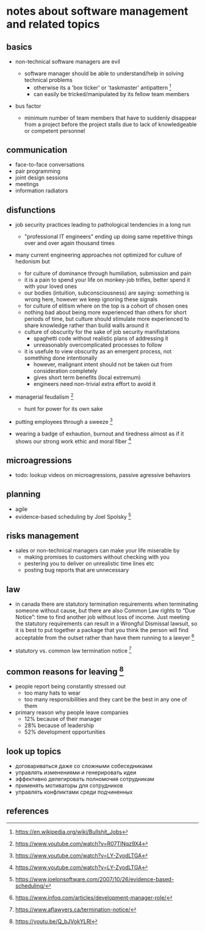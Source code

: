 # notes about software management and related topics

## basics

- non-technical software managers are evil
  - software manager should be able to understand/help in solving technical problems
    - otherwise its a 'box ticker' or 'taskmaster' antipattern [^1]
    - can easily be tricked/manipulated by its fellow team members

- bus factor
  - minimum number of team members that have to suddenly disappear from a project before 
    the project stalls due to lack of knowledgeable or competent personnel


## communication

- face-to-face conversations
- pair programming
- joint design sessions
- meetings
- information radiators


## disfunctions

- job security practices leading to pathological tendencies in a long run
  - "professional IT engineers" ending up doing same repetitive things over and over again thousand times

- many current engineering approaches not optimized for culture of hedonism but 
  - for culture of dominance through humiliation, submission and pain 
  - it is a pain to spend your life on monkey-job trifles, better spend it with your loved ones
  - our bodies (intuition, subconsciousness) are saying: something is wrong here, however we keep ignoring these signals
  - for culture of elitism where on the top is a cohort of chosen ones
  - nothing bad about being more experienced than others for short periods of time, but culture 
    should stimulate more experienced to share knowledge rather than build walls around it
  - culture of obscurity for the sake of job security manifistations
    - spaghetti code without realistic plans of addressing it
    - unreasonably overcomplicated processes to follow
  - it is usefule to view obscurity as an emergent process, not something done intentionally
    - however, malignant intent should not be taken out from consideration completely
    - gives short term benefits (local extremum)
    - engineers need non-trivial extra effort to avoid it

- managerial feudalism [^2]
  - hunt for power for its own sake

- putting employees through a sweeze [^7]
- wearing a badge of exhaution, burnout and tiredness almost as if it shows our strong work ethic and moral fiber [^7]


## microagressions

- todo: lookup videos on microagressions, passive agressive behaviors


## planning

- agile
- evidence-based scheduling by Joel Spolsky [^5]


## risks management

- sales or non-technical managers can make your life miserable by
  - making promises to customers without checking with you
  - pestering you to deliver on unrealistic time lines etc
  - posting bug reports that are unnecessary 


## law

- in canada there are statutory termination requirements when terminating someone without cause, 
  but there are also Common Law rights to “Due Notice”: time to find another job without loss of income.
  Just meeting the statutory requirements can result in a Wrongful Dismissal lawsuit, so it is best to 
  put together a package that you think the person will find acceptable from the outset rather than have 
  them running to a lawyer [^3]

- statutory vs. common law termination notice [^4]


## common reasons for leaving [^6]

- people report being constantly stressed out
  - too many hats to wear
  - too many responsibilities and they cant be the best in any one of them
- primary reason why people leave companies
  - 12% because of their manager 
  - 28% because of leadership
  - 52% development opportunities


## look up topics

- договариваться даже со сложными собеседниками
- управлять изменениями и генерировать идеи
- эффективно делегировать полномочия сотрудникам
- применять мотиваторы для сотрудников
- управлять конфликтами среди подчиненных


## references

[^1]: https://en.wikipedia.org/wiki/Bullshit_Jobs
[^2]: https://www.youtube.com/watch?v=R07TlNqz9X4
[^3]: https://www.infoq.com/articles/development-manager-role/
[^4]: https://www.aflawyers.ca/termination-notice/
[^5]: https://www.joelonsoftware.com/2007/10/26/evidence-based-scheduling/
[^6]: https://youtu.be/Q_bJVokYLRI
[^7]: https://www.youtube.com/watch?v=LY-ZyodLTGA
